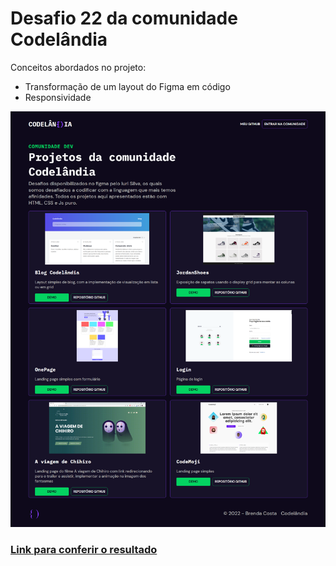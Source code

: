 # Desafio 22 da comunidade Codelândia

Conceitos abordados no projeto:

* Transformação de um layout do Figma em código
* Responsividade





![Pre Visualização](./feito.png)
### [Link para conferir o resultado](https://brendacosta.github.io/desafios---Codelandia/22Codelandia/index.html)
